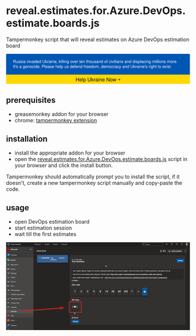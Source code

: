 reveal.estimates.for.Azure.DevOps.estimate.boards.js
===============

Tampermonkey script that will reveal estimates on Azure DevOps estimation board

![SWUbanner](https://raw.githubusercontent.com/vshymanskyy/StandWithUkraine/main/banner2.svg)

## prerequisites
 
 - greasemonkey addon for your browser
 - chrome: [tampermonkey extension](https://chrome.google.com/webstore/detail/tampermonkey/dhdgffkkebhmkfjojejmpbldmpobfkfo?hl=en)

## installation

 - install the appropriate addon for your browser
 - open the [reveal.estimates.for.Azure.DevOps.estimate.boards.js](https://github.com/lerthe61/reveal.estimates.for.Azure.DevOps.estimate.boards.js/raw/main/reveal.estimates.for.Azure.DevOps.estimate.boards.user.js) script in your browser and click the install button.

 Tampermonkey should automatically prompt you to install the script, if it doesn't, create a new tampermonkey script manually and copy-paste the code.
 
 ## usage

 - open DevOps estimation board
 - start estimation session
 - wait till the first estimates

![Screenshot](screenshot.png?raw=true "Screenshot of the UI")